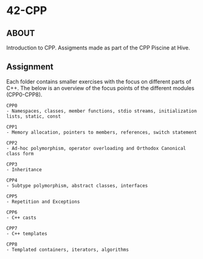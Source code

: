 # 42-CPP

## ABOUT

Introduction to CPP. Assigments made as part of the CPP Piscine at Hive.


## Assignment

Each folder contains smaller exercises with the focus on different parts of C++. The below is an overview of the focus points of the different modules (CPP0-CPP8).

	CPP0
	- Namespaces, classes, member functions, stdio streams, initialization lists, static, const

	CPP1
	- Memory allocation, pointers to members, references, switch statement

	CPP2
	- Ad-hoc polymorphism, operator overloading and Orthodox Canonical class form
	
	CPP3
	- Inheritance
	
	CPP4
	- Subtype polymorphism, abstract classes, interfaces
	
	CPP5
	- Repetition and Exceptions
	
	CPP6
	- C++ casts
	
	CPP7
	- C++ templates
	
	CPP8
	- Templated containers, iterators, algorithms
